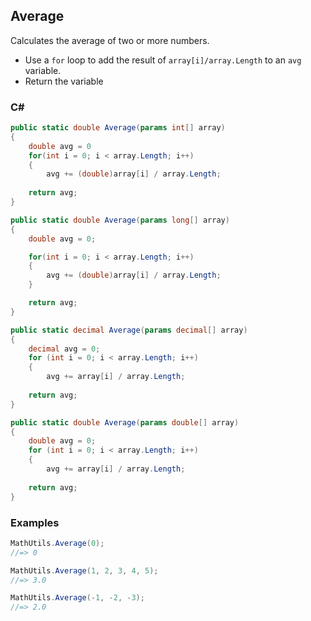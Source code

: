 ## Average

Calculates the average of two or more numbers.

- Use a `for` loop to add the result of `array[i]/array.Length` to an `avg` variable.
- Return the variable

### C#

```csharp
public static double Average(params int[] array)
{
    double avg = 0
    for(int i = 0; i < array.Length; i++)
    {
        avg += (double)array[i] / array.Length;
    
    return avg;
}
```

```csharp
public static double Average(params long[] array)
{
    double avg = 0;

    for(int i = 0; i < array.Length; i++)
    {
        avg += (double)array[i] / array.Length;
    }

    return avg;
}
``` 

```csharp
public static decimal Average(params decimal[] array)
{
    decimal avg = 0;
    for (int i = 0; i < array.Length; i++)
    {
        avg += array[i] / array.Length;
    
    return avg;
}
```

```csharp
public static double Average(params double[] array)
{
    double avg = 0;
    for (int i = 0; i < array.Length; i++)
    {
        avg += array[i] / array.Length;
    
    return avg;
}
```

### Examples

```csharp
MathUtils.Average(0);
//=> 0

MathUtils.Average(1, 2, 3, 4, 5);
//=> 3.0

MathUtils.Average(-1, -2, -3);
//=> 2.0
```
